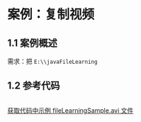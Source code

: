 # 案例：复制视频

## 1.1 案例概述

需求：把 `E:\\javaFileLearning`

## 1.2 参考代码

```java
```



[获取代码中示例 fileLearningSample.avi 文件](https://research-campus-1256316910.cos.ap-chongqing.myqcloud.com/fileLearningSample.avi)

